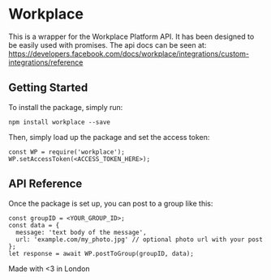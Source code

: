 # Workplace

This is a wrapper for the Workplace Platform API. It has been designed to be easily used with promises. The api docs can be seen at: https://developers.facebook.com/docs/workplace/integrations/custom-integrations/reference

## Getting Started

To install the package, simply run:
```
npm install workplace --save
```
Then, simply load up the package and set the access token:
```
const WP = require('workplace');
WP.setAccessToken(<ACCESS_TOKEN_HERE>);
```
## API Reference
Once the package is set up, you can post to a group like this:
```
const groupID = <YOUR_GROUP_ID>;
const data = {
  message: 'text body of the message',
  url: 'example.com/my_photo.jpg' // optional photo url with your post
};
let response = await WP.postToGroup(groupID, data);
```

Made with <3 in London
